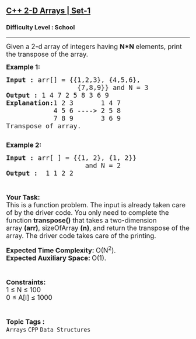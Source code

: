 <h2><a href="https://www.geeksforgeeks.org/problems/c-2-d-arrays0708/1?page=1&category=Arrays&difficulty=School&status=solved,unsolved&sortBy=submissions">C++ 2-D Arrays | Set-1</a></h2><h3>Difficulty Level : School</h3><hr><div class="problems_problem_content__Xm_eO"><p><span style="font-size:18px">Given a 2-d array of integers having&nbsp;<strong>N*N&nbsp;</strong>elements, print the transpose of the array.</span></p>

<p><span style="font-size:18px"><strong>Example 1:</strong></span></p>

<pre><span style="font-size:18px"><strong>Input :</strong> arr[] = {{1,2,3}, {4,5,6}, 
&nbsp;                 {7,8,9}} and N = 3
<strong>Output :</strong> 1 4 7 2 5 8 3 6 9
<strong>Explanation:</strong>1 2 3       1 4 7
            4 5 6 ----&gt; 2 5 8
            7 8 9       3 6 9
Transpose of array.</span></pre>

<p><br>
<span style="font-size:18px"><strong>Example 2:</strong></span></p>

<pre><span style="font-size:18px"><strong>Input :</strong> arr[ ] = {{1, 2}, {1, 2}} 
&nbsp;                   and N = 2 
<strong>Output :</strong>  1 1 2 2</span></pre>

<p>&nbsp;</p>

<p><span style="font-size:18px"><strong>Your Task:</strong><br>
This is a function problem. The input is already taken care of by the driver code. You only need to complete the function <strong>transpose()</strong> that takes a two-dimension array&nbsp;<strong>(arr)</strong>, sizeOfArray <strong>(n)</strong>, and return the transpose of the array. The driver code takes care of the printing.</span></p>

<p><span style="font-size:18px"><strong>Expected Time Complexity:&nbsp;</strong>O(N<sup>2</sup>).<br>
<strong>Expected Auxiliary Space:&nbsp;</strong>O(1).</span></p>

<p>&nbsp;</p>

<p><span style="font-size:18px"><strong>Constraints:</strong><br>
1 ≤ N ≤ 100<br>
0 ≤ A[i] ≤ 1000</span></p>
</div><br><p><span style=font-size:18px><strong>Topic Tags : </strong><br><code>Arrays</code>&nbsp;<code>CPP</code>&nbsp;<code>Data Structures</code>&nbsp;